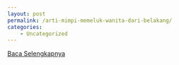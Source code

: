 ```yaml
---
layout: post
permalink: /arti-mimpi-memeluk-wanita-dari-belakang/
categories:
    - Uncategorized
---
```


[Baca Selengkapnya](/07)